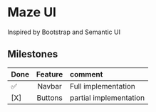 # Maze UI

Inspired by Bootstrap and Semantic UI

## Milestones

| Done|Feature|comment
:---|:---:|:---
✅ | Navbar| Full implementation
[X] | Buttons | partial implementation
